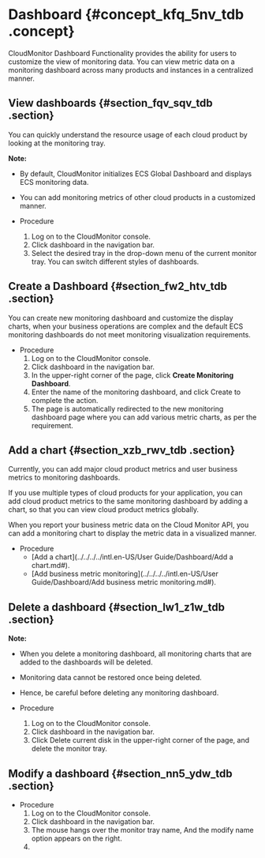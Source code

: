 # Dashboard {#concept_kfq_5nv_tdb .concept}

CloudMonitor Dashboard Functionality provides the ability for users to customize the view of monitoring data. You can view metric data on a monitoring dashboard across many products and instances in a centralized manner.

## View dashboards {#section_fqv_sqv_tdb .section}

You can quickly understand the resource usage of each cloud product by looking at the monitoring tray.

**Note:** 

-   By default, CloudMonitor initializes ECS Global Dashboard and displays ECS monitoring data.
-   You can add monitoring metrics of other cloud products in a customized manner.

-   Procedure
    1.  Log on to the CloudMonitor console.
    2.  Click dashboard in the navigation bar.
    3.  Select the desired tray in the drop-down menu of the current monitor tray. You can switch different styles of dashboards.

## **Create a Dashboard** {#section_fw2_htv_tdb .section}

You can create new monitoring dashboard and customize the display charts, when your business operations are complex and the default ECS monitoring dashboards do not meet monitoring visualization requirements.

-   Procedure
    1.  Log on to the CloudMonitor console.
    2.  Click dashboard in the navigation bar.
    3.  In the upper-right corner of the page, click **Create Monitoring Dashboard**.
    4.  Enter the name of the monitoring dashboard, and click Create to complete the action.
    5.  The page is automatically redirected to the new monitoring dashboard page where you can add various metric charts, as per the requirement.

## Add a chart {#section_xzb_rwv_tdb .section}

Currently, you can add major cloud product metrics and user business metrics to monitoring dashboards.

If you use multiple types of cloud products for your application, you can add cloud product metrics to the same monitoring dashboard by adding a chart, so that you can view cloud product metrics globally.

When you report your business metric data on the Cloud Monitor API, you can add a monitoring chart to display the metric data in a visualized manner.

-   Procedure
    -   [Add a chart](../../../../intl.en-US/User Guide/Dashboard/Add a chart.md#).
    -   [Add business metric monitoring](../../../../intl.en-US/User Guide/Dashboard/Add business metric monitoring.md#).

## Delete a dashboard {#section_lw1_z1w_tdb .section}

**Note:** 

-   When you delete a monitoring dashboard, all monitoring charts that are added to the dashboards will be deleted.
-   Monitoring data cannot be restored once being deleted. 
-   Hence, be careful before deleting any monitoring dashboard.

-   Procedure
    1.  Log on to the CloudMonitor console.
    2.  Click dashboard in the navigation bar.
    3.  Click Delete current disk in the upper-right corner of the page, and delete the monitor tray.

## Modify a dashboard {#section_nn5_ydw_tdb .section}

-   Procedure
    1.  Log on to the CloudMonitor console.
    2.  Click dashboard in the navigation bar.
    3.  The mouse hangs over the monitor tray name, And the modify name option appears on the right.
    4.  
